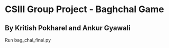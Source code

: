 # CSIII Group Project - Baghchal Game
## By Kritish Pokharel and Ankur Gyawali
Run bag_chal_final.py
